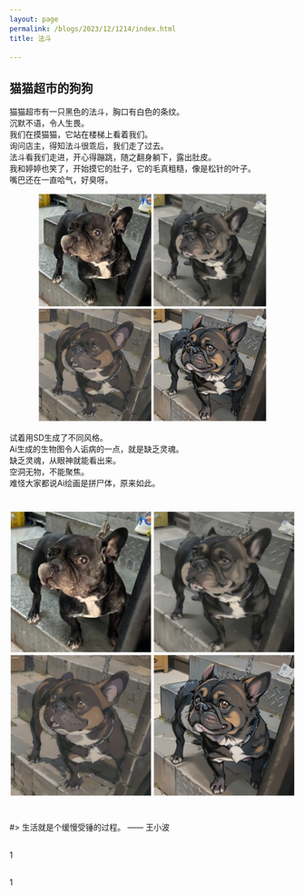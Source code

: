 ```yaml
---
layout: page
permalink: /blogs/2023/12/1214/index.html
title: 法斗 

---
```


## 猫猫超市的狗狗
猫猫超市有一只黑色的法斗，胸口有白色的条纹。<br>
沉默不语，令人生畏。<br>
我们在摸猫猫，它站在楼梯上看着我们。<br>
询问店主，得知法斗很乖后，我们走了过去。<br>
法斗看我们走进，开心得蹦跳，随之翻身躺下，露出肚皮。<br>
我和婷婷也笑了，开始摸它的肚子，它的毛真粗糙，像是松针的叶子。<br>
嘴巴还在一直哈气，好臭呀。<br>
<p align="center">
  <img src= "/blogs/2023/12/法斗2.jpg" width="80%">
</p>

试着用SD生成了不同风格。  
Ai生成的生物图令人诟病的一点，就是缺乏灵魂。  
缺乏灵魂，从眼神就能看出来。  
空洞无物，不能聚焦。  
难怪大家都说Ai绘画是拼尸体，原来如此。  


# ![插入图片说明](/blogs/2023/12/法斗2.jpg "这是图片的标题")
<br>
#> 生活就是个缓慢受锤的过程。 —— 王小波

<br>1

<br>1
